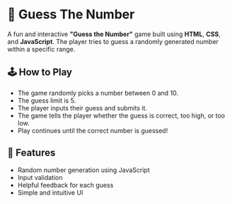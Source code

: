 # 🎯 Guess The Number

A fun and interactive **"Guess the Number"** game built using **HTML**, **CSS**, and **JavaScript**. The player tries to guess a randomly generated number within a specific range.

## 🕹️ How to Play

- The game randomly picks a number between 0 and 10.
- The guess limit is 5.
- The player inputs their guess and submits it.
- The game tells the player whether the guess is correct, too high, or too low.
- Play continues until the correct number is guessed!

## 🔧 Features

- Random number generation using JavaScript
- Input validation
- Helpful feedback for each guess
- Simple and intuitive UI
